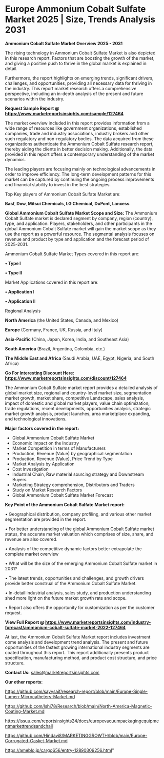 # Europe Ammonium Cobalt Sulfate Market 2025 | Size, Trends Analysis 2031

<Strong> Ammonium Cobalt Sulfate Market Overview 2025 - 2031</strong>

The rising technology in Ammonium Cobalt Sulfate Market is also depicted in this research report. Factors that are boosting the growth of the market, and giving a positive push to thrive in the global market is explained in detail.

Furthermore, the report highlights on emerging trends, significant drivers, challenges, and opportunities, providing all necessary data for thriving in the industry. This report market research offers a comprehensive perspective, including an in-depth analysis of the present and future scenarios within the industry.

<strong>Request Sample Report @ <a href=https://www.marketreportsinsights.com/sample/127464>https://www.marketreportsinsights.com/sample/127464</a></strong>

The market overview included in this report provides information from a wide range of resources like government organizations, established companies, trade and industry associations, industry brokers and other such regulatory and non-regulatory bodies. The data acquired from these organizations authenticate the Ammonium Cobalt Sulfate research report, thereby aiding the clients in better decision making. Additionally, the data provided in this report offers a contemporary understanding of the market dynamics.

The leading players are focusing mainly on technological advancements in order to improve efficiency. The long-term development patterns for this market can be captured by continuing the ongoing process improvements and financial stability to invest in the best strategies.

Top Key players of Ammonium Cobalt Sulfate Market are:

<strong>Basf, Dow, Mitsui Chemicals, LG Chemical, DuPont, Lanxess</strong>

<strong><b>Global Ammonium Cobalt Sulfate Market Scope and Size:</b></strong>
The Ammonium Cobalt Sulfate market is declared segment by company, region (country), type, and application. Players, stakeholders, and other participants in the global Ammonium Cobalt Sulfate market will gain the market scope as they use the report as a powerful resource. The segmental analysis focuses on revenue and product by type and application and the forecast period of 2025-2031.

Ammonium Cobalt Sulfate Market Types covered in this report are:

<strong>• Type I

• Type II</strong>

Market Applications covered in this report are:

<strong>• Application I

• Application II</strong> 

Regional Analysis

<strong>North America</strong> (the United States, Canada, and Mexico)

<strong>Europe</strong> (Germany, France, UK, Russia, and Italy)

<strong>Asia-Pacific</strong> (China, Japan, Korea, India, and Southeast Asia)

<strong>South America</strong> (Brazil, Argentina, Colombia, etc.)

<strong>The Middle East and Africa</strong> (Saudi Arabia, UAE, Egypt, Nigeria, and South Africa)

<strong>Go For Interesting Discount Here: <a href=https://www.marketreportsinsights.com/discount/127464>https://www.marketreportsinsights.com/discount/127464</a></strong>

The Ammonium Cobalt Sulfate market report provides a detailed analysis of global market size, regional and country-level market size, segmentation market growth, market share, competitive Landscape, sales analysis, impact of domestic and global market players, value chain optimization, trade regulations, recent developments, opportunities analysis, strategic market growth analysis, product launches, area marketplace expanding, and technological innovations.

<strong><b>Major factors covered in the report:</b></strong>
<ul>
  <li>Global Ammonium Cobalt Sulfate Market </li>
  <li>Economic Impact on the Industry</li>
  <li>Market Competition in terms of Manufacturers</li>
  <li>Production, Revenue (Value) by geographical segmentation</li>
  <li>Production, Revenue (Value), Price Trend by Type</li>
  <li>Market Analysis by Application</li>
  <li>Cost Investigation</li>
  <li>Industrial Chain, Raw material sourcing strategy and Downstream Buyers</li>
  <li>Marketing Strategy comprehension, Distributors and Traders</li>
  <li>Study on Market Research Factors</li>
  <li>Global Ammonium Cobalt Sulfate Market Forecast</li>
</ul>

<strong><b>Key Point of the Ammonium Cobalt Sulfate Market report:</b></strong>

• Geographical distribution, company profiling, and various other market segmentation are provided in the report.

• For better understanding of the global Ammonium Cobalt Sulfate market status, the accurate market valuation which comprises of size, share, and revenue are also covered.

• Analysis of the competitive dynamic factors better extrapolate the complete market overview

• What will be the size of the emerging Ammonium Cobalt Sulfate market in 2031?

• The latest trends, opportunities and challenges, and growth drivers provide better construal of the Ammonium Cobalt Sulfate Market.

• In-detail industrial analysis, sales study, and production understanding shed more light on the future market growth rate and scope.

• Report also offers the opportunity for customization as per the customer request.

<strong><b>View Full Report @ <a href=https://www.marketreportsinsights.com/industry-forecast/ammonium-cobalt-sulfate-market-2022-127464>https://www.marketreportsinsights.com/industry-forecast/ammonium-cobalt-sulfate-market-2022-127464</a></b></strong>


At last, the Ammonium Cobalt Sulfate Market report includes investment come analysis and development trend analysis. The present and future opportunities of the fastest growing international industry segments are coated throughout this report. This report additionally presents product specification, manufacturing method, and product cost structure, and price structure.

<strong>Contact Us:</strong>
sales@marketreportsinsights.com

<strong>Our other reports:</strong>

<a href=https://github.com/sayysaif/research-report/blob/main/Europe-Single-Lumen-Microcatheters-Market.md>https://github.com/sayysaif/research-report/blob/main/Europe-Single-Lumen-Microcatheters-Market.md</a>

<a href=https://github.com/Ishi78/Research/blob/main/North-America-Magnetic-Coating-Market.md>https://github.com/Ishi78/Research/blob/main/North-America-Magnetic-Coating-Market.md</a>

<a href=https://issuu.com/reportsinsights24/docs/europevacuumpackagingequipmentmarkettrendsandchall>https://issuu.com/reportsinsights24/docs/europevacuumpackagingequipmentmarkettrendsandchall</a>

<a href=https://github.com/Hindavi8/MARKETINGGROWTH/blob/main/Europe-Corrugated-Gasket-Market.md>https://github.com/Hindavi8/MARKETINGGROWTH/blob/main/Europe-Corrugated-Gasket-Market.md</a>

<a href=https://ameblo.jp/cargo656/entry-12890309256.html>https://ameblo.jp/cargo656/entry-12890309256.html</a>"
